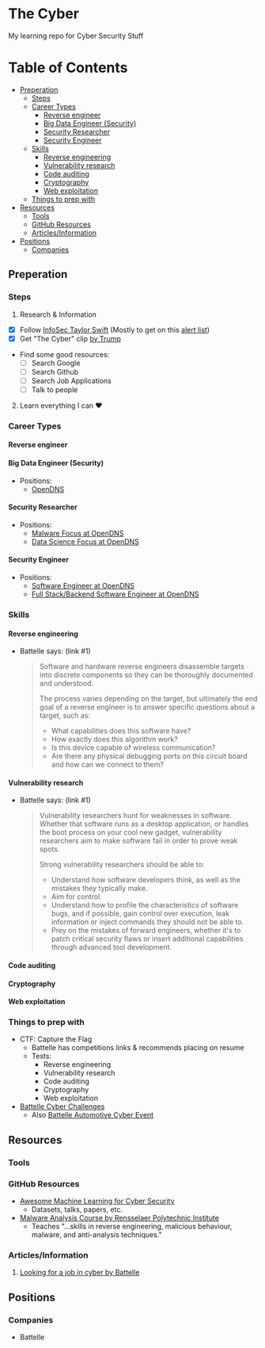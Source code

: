 # The Cyber
My learning repo for Cyber Security Stuff

# Table of Contents
<!-- TOC depthFrom:2 anchorMode:github.com -->

- [Preperation](#preperation)
    - [Steps](#steps)
    - [Career Types](#career-types)
        - [Reverse engineer](#reverse-engineer)
        - [Big Data Engineer (Security)](#big-data-engineer-security)
        - [Security Researcher](#security-researcher)
        - [Security Engineer](#security-engineer)
    - [Skills](#skills)
        - [Reverse engineering](#reverse-engineering)
        - [Vulnerability research](#vulnerability-research)
        - [Code auditing](#code-auditing)
        - [Cryptography](#cryptography)
        - [Web exploitation](#web-exploitation)
    - [Things to prep with](#things-to-prep-with)
- [Resources](#resources)
    - [Tools](#tools)
    - [GitHub Resources](#github-resources)
    - [Articles/Information](#articlesinformation)
- [Positions](#positions)
    - [Companies](#companies)

<!-- /TOC -->

## Preperation
### Steps
1. Research & Information
  - [x] Follow [InfoSec Taylor Swift](https://twitter.com/SwiftOnSecurity) (Mostly to get on this [alert list](https://twitter.com/swiftonsecurity/status/780576809599590400))
  - [x] Get "The Cyber" clip [by Trump](https://youtu.be/oQM-jcZqVBI?t=46s)
  - Find some good resources:
    - [ ] Search Google
    - [ ] Search Github
    - [ ] Search Job Applications
    - [ ] Talk to people
2. Learn everything I can :heart:

### Career Types
#### Reverse engineer
#### Big Data Engineer (Security)
- Positions:
  - [OpenDNS](https://jobs.cisco.com/job/San-Francisco-Big-Data-Engineer-Security-Research-team-at-OpenDNS-CA-94101/381977600/)
#### Security Researcher
- Positions:
  - [Malware Focus at OpenDNS](https://jobs.cisco.com/job/San-Francisco-Security-Researcher%2C-Malware-Focus-at-OpenDNS-CA-94101/380078200/)
  - [Data Science Focus at OpenDNS](https://jobs.cisco.com/job/San-Francisco-Security-Researcher%2C-Data-Science-Focus-at-OpenDNS-CA-94101/381977800/)
#### Security Engineer
- Positions:
  - [Software Engineer at OpenDNS](https://jobs.cisco.com/job/San-Francisco-Software-Engineer%2C-Security-Engineering-at-OpenDNS-CA-94101/377624400/)
  - [Full Stack/Backend Software Engineer at OpenDNS](https://jobs.cisco.com/job/San-Jose-Full-StackBackend-Software-Engineer-at-OpenDNS-CA-95101/378480400/)

### Skills
#### Reverse engineering
  - Battelle says: (link #1)
  
    > Software and hardware reverse engineers disassemble targets into discrete components so they can be thoroughly documented and understood.
    >
    > The process varies depending on the target, but ultimately the end goal of a reverse engineer is to answer specific questions about a target, such as:
    >
    > - What capabilities does this software have?
    > - How exactly does this algorithm work?
    > - Is this device capable of wireless communication?
    > - Are there any physical debugging ports on this circuit board and how can we connect to them?

#### Vulnerability research
  - Battelle says: (link #1)
 
    > Vulnerability researchers hunt for weaknesses in software. Whether that software runs as a desktop application, or handles the boot process on your cool new gadget, vulnerability researchers aim to make software fail in order to prove weak spots.
    >
    > Strong vulnerability researchers should be able to:
    >
    > - Understand how software developers think, as well as the mistakes they typically make.
    > - Aim for control.
    > - Understand how to profile the characteristics of software bugs, and if possible, gain control over execution, leak information or inject commands they should not be able to.
    > - Prey on the mistakes of forward engineers, whether it's to patch critical security flaws or insert additional capabilities through advanced tool development.

#### Code auditing
#### Cryptography
#### Web exploitation

### Things to prep with
- CTF: Capture the Flag
  - Battelle has competitions links & recommends placing on resume
  - Tests:
    - Reverse engineering
    - Vulnerability research
    - Code auditing
    - Cryptography
    - Web exploitation
- [Battelle Cyber Challenges](http://battellecyberchallenge.org/)
  - Also [Battelle Automotive Cyber Event](http://www.sae.org/events/cyberauto/)

## Resources
### Tools

### GitHub Resources
- [Awesome Machine Learning for Cyber Security](https://github.com/jivoi/awesome-ml-for-cybersecurity)
  - Datasets, talks, papers, etc.
- [Malware Analysis Course by Rensselaer Polytechnic Institute](https://github.com/RPISEC/Malware)
  - Teaches "...skills in reverse engineering, malicious behaviour, malware, and anti-analysis techniques."


### Articles/Information
1. [Looking for a job in cyber by Battelle](http://inside.battelle.org/blog-details/looking-for-a-job-in-cyber)

## Positions
### Companies
- Battelle

